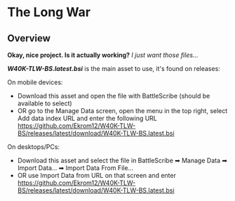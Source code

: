 The Long War
==================
## Overview ##

__Okay, nice project. Is it actually working?__ _I just want those files..._

***W40K-TLW-BS.latest.bsi*** is the main asset to use, it's found on releases:<br/>

On mobile devices:
- Download this asset and open the file with BattleScribe (should be available to select)
- OR go to the Manage Data screen, open the menu in the top right, select Add data index URL and enter the following URL https://github.com/Ekrom12/W40K-TLW-BS/releases/latest/download/W40K-TLW-BS.latest.bsi

On desktops/PCs:
- Download this asset and select the file in BattleScribe ➡ Manage Data ➡ Import Data... ➡ Import Data From File...
- OR use Import Data from URL on that screen and enter https://github.com/Ekrom12/W40K-TLW-BS/releases/latest/download/W40K-TLW-BS.latest.bsi

